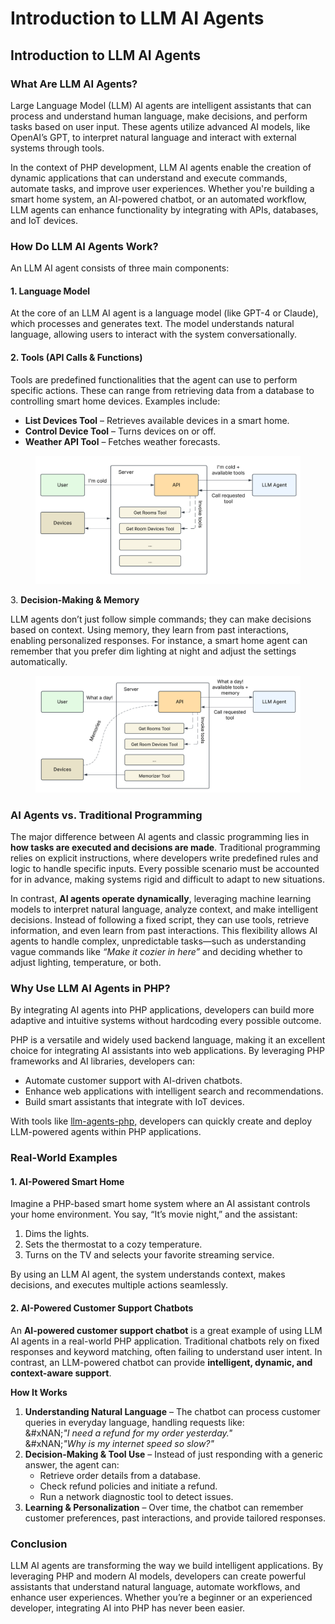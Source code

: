 # Introduction to LLM AI Agents

## Introduction to LLM AI Agents

### What Are LLM AI Agents?

Large Language Model (LLM) AI agents are intelligent assistants that can process and understand human language, make decisions, and perform tasks based on user input. These agents utilize advanced AI models, like OpenAI’s GPT, to interpret natural language and interact with external systems through tools.

In the context of PHP development, LLM AI agents enable the creation of dynamic applications that can understand and execute commands, automate tasks, and improve user experiences. Whether you're building a smart home system, an AI-powered chatbot, or an automated workflow, LLM agents can enhance functionality by integrating with APIs, databases, and IoT devices.

### How Do LLM AI Agents Work?

An LLM AI agent consists of three main components:

#### 1. **Language Model**

At the core of an LLM AI agent is a language model (like GPT-4 or Claude), which processes and generates text. The model understands natural language, allowing users to interact with the system conversationally.

#### 2. **Tools (API Calls & Functions)**

Tools are predefined functionalities that the agent can use to perform specific actions. These can range from retrieving data from a database to controlling smart home devices. Examples include:

* **List Devices Tool** – Retrieves available devices in a smart home.
* **Control Device Tool** – Turns devices on or off.
* **Weather API Tool** – Fetches weather forecasts.

<div align="left"><figure><img src="../../../.gitbook/assets/ai-llm-ai-agents-scheme-1.png" alt="" width="563"><figcaption></figcaption></figure></div>

3\. **Decision-Making & Memory**

LLM agents don’t just follow simple commands; they can make decisions based on context. Using memory, they learn from past interactions, enabling personalized responses. For instance, a smart home agent can remember that you prefer dim lighting at night and adjust the settings automatically.

<div align="left"><figure><img src="../../../.gitbook/assets/ai-llm-ai-agents-scheme-2.png" alt="" width="563"><figcaption></figcaption></figure></div>

### AI Agents vs. Traditional Programming

The major difference between AI agents and classic programming lies in **how tasks are executed and decisions are made**. Traditional programming relies on explicit instructions, where developers write predefined rules and logic to handle specific inputs. Every possible scenario must be accounted for in advance, making systems rigid and difficult to adapt to new situations.

In contrast, **AI agents operate dynamically**, leveraging machine learning models to interpret natural language, analyze context, and make intelligent decisions. Instead of following a fixed script, they can use tools, retrieve information, and even learn from past interactions. This flexibility allows AI agents to handle complex, unpredictable tasks—such as understanding vague commands like _“Make it cozier in here”_ and deciding whether to adjust lighting, temperature, or both.

### Why Use LLM AI Agents in PHP?

By integrating AI agents into PHP applications, developers can build more adaptive and intuitive systems without hardcoding every possible outcome.

PHP is a versatile and widely used backend language, making it an excellent choice for integrating AI assistants into web applications. By leveraging PHP frameworks and AI libraries, developers can:

* Automate customer support with AI-driven chatbots.
* Enhance web applications with intelligent search and recommendations.
* Build smart assistants that integrate with IoT devices.

With tools like [llm-agents-php,](../../ai-capabilities-in-php/introduction-to-llm-agents-php-sdk.md) developers can quickly create and deploy LLM-powered agents within PHP applications.

### Real-World Examples

#### 1. AI-Powered Smart Home

Imagine a PHP-based smart home system where an AI assistant controls your home environment. You say, “It’s movie night,” and the assistant:

1. Dims the lights.
2. Sets the thermostat to a cozy temperature.
3. Turns on the TV and selects your favorite streaming service.

By using an LLM AI agent, the system understands context, makes decisions, and executes multiple actions seamlessly.

#### 2. AI-Powered Customer Support Chatbots

An **AI-powered customer support chatbot** is a great example of using LLM AI agents in a real-world PHP application. Traditional chatbots rely on fixed responses and keyword matching, often failing to understand user intent. In contrast, an LLM-powered chatbot can provide **intelligent, dynamic, and context-aware support**.

**How It Works**

1. **Understanding Natural Language** – The chatbot can process customer queries in everyday language, handling requests like:\
   \&#xNAN;_"I need a refund for my order yesterday."_\
   \&#xNAN;_"Why is my internet speed so slow?"_
2. **Decision-Making & Tool Use** – Instead of just responding with a generic answer, the agent can:
   * Retrieve order details from a database.
   * Check refund policies and initiate a refund.
   * Run a network diagnostic tool to detect issues.
3. **Learning & Personalization** – Over time, the chatbot can remember customer preferences, past interactions, and provide tailored responses.

### Conclusion

LLM AI agents are transforming the way we build intelligent applications. By leveraging PHP and modern AI models, developers can create powerful assistants that understand natural language, automate workflows, and enhance user experiences. Whether you’re a beginner or an experienced developer, integrating AI into PHP has never been easier.
